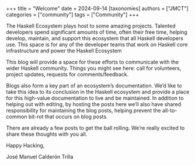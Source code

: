 +++
title = "Welcome"
date = 2024-09-14
[taxonomies]
authors = ["JMCT"]
categories = ["community"]
tags = ["Community"]
+++


The Haskell Ecosystem plays host to some amazing projects. Talented developers spend significant amounts of time, often their free time, helping develop, maintain, and support this ecosystem that all Haskell developers use. This space is for any of the developer teams that work on Haskell core infrastructure and power the Haskell Ecosystem

This blog will provide a space for these efforts to communicate with the wider Haskell community. Things you might see here: call for volunteers, project updates, requests for comments/feedback.

Blogs also form a key part of an ecosystem’s documentation. We’d like to take this idea to its conclusion in the Haskell ecosystem and provide a place for this high-value documentation to live and be maintained. In addition to helping out with editing, by hosting the posts here we’ll also have shared responsibility for maintaining the blog posts, helping prevent the all-to-common bit-rot that occurs on blog posts.

There are already a few posts to get the ball rolling. We’re really excited to share these thoughts with you all.

Happy Hacking,

José Manuel Calderón Trilla
